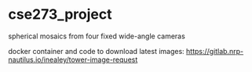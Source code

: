 # cse273_project
spherical mosaics from four fixed wide-angle cameras

docker container and code to download latest images:
https://gitlab.nrp-nautilus.io/inealey/tower-image-request
